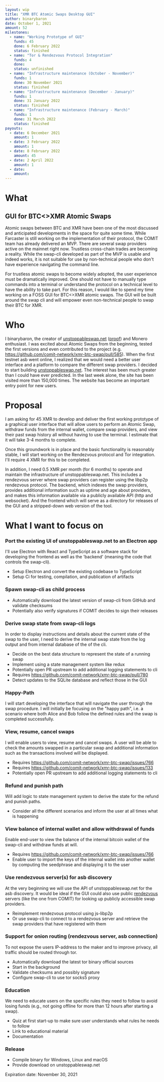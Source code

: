 ```yaml
---
layout: wip
title: "XMR BTC Atomic Swaps Desktop GUI"
author: binarybaron
date: October 1, 2021
amount: 52
milestones:
  - name: "Working Prototype of GUI"
    funds: 45
    done: 6 February 2022
    status: finished
  - name: "Tor & Rendezvous Protocol Integration"
    funds: 4
    done:
    status: unfinished
  - name: "Infrastructure maintenance (October - November)"
    funds: 1
    done: 30 November 2021
    status: finished
  - name: "Infrastructure maintenance (December - January)"
    funds: 1
    done: 31 January 2022
    status: finished
  - name: "Infrastructure maintenance (February - March)"
    funds: 1
    done: 31 March 2022
    status: finished
payouts:
  - date: 6 December 2021
    amount: 1
  - date: 3 February 2022
    amount: 1
  - date: 8 February 2022
    amount: 45
  - date: 2 April 2022
    amount: 1
  - date:
    amount:
---
```


# What
## GUI for BTC<>XMR Atomic Swaps
Atomic swaps between BTC and XMR have been one of the most discussed and anticipated developments in the space for quite some time. While Farcaster is still working on the implementation of their protocol, the COMIT team has already delivered an MVP. There are several swap providers active on the mainnet right now. Trustless cross-chain trades are becoming a reality.
While the swap-cli developed as part of the MVP is usable and indeed works, it is not suitable for use by non-technical people who don't have experience navigating the command line.

For trustless atomic swaps to become widely adopted, the user experience must be dramatically improved. One should not have to manually type commands into a terminal or understand the protocol on a technical level to have the ability to take part.
For this reason, I would like to spend my time working on a FOSS GUI for BTC<>XMR atomic swaps. The GUI will be built around the swap cli and will empower even non-technical people to swap their BTC for XMR.

# Who
I binarybaron, the creator of [unstoppableswap.net](https://unstoppableswap.net) ([proof](https://unstoppableswap.net/proof.txt)) and Monero enthusiast. I was excited about Atomic Swaps from the beginning, tested the first versions and even contributed to the project (e.g. https://github.com/comit-network/xmr-btc-swap/pull/585). When the first testnet asb went online, I realized that we would need a better user interface and a platform to compare the different swap providers. I decided to start building [unstoppableswap.net](https://unstoppableswap.net). The interest has been much greater than I could have ever predicted. In the last week alone, the site has been visited more than 150,000 times. The website has become an important entry point for new users.

# Proposal
I am asking for 45 XMR to develop and deliver the first working prototype of a graphical user interface that will allow users to perform an Atomic Swap, withdraw funds from the internal wallet, compare swap providers, and view their past swap history all without having to use the terminal. I estimate that it will take 3-4 months to complete.

Once this groundwork is in place and the basic functionality is reasonably stable, I will start working on the Rendezvous protocol and Tor integration. I'll require 4 XMR for this to be completed.

In addition, I need 0.5 XMR per month (for 6 months) to operate and maintain the infrastructure of unstoppableswap.net. This includes a rendezvous server where swap providers can register using the libp2p rendezvous protocol. The backend, which indexes the swap providers, provides additional information such as uptime and age about providers, and makes this information available via a publicly available API (http and websocket). And the frontend which will serve as a directory for releases of the GUI and a stripped-down web version of the tool.

# What I want to focus on
### Port the existing UI of unstoppableswap.net to an Electron app
I'll use Electron with React and TypeScript as a software stack for developing the frontend as well as the 'backend' (meaning the code that controls the swap-cli).
- Setup Electron and convert the existing codebase to TypeScript
- Setup Ci for testing, compilation, and publication of artifacts

### Spawn swap-cli as child process
- Automatically download the latest version of swap-cli from GitHub and validate checksums
- Potentially also verify signatures if COMIT decides to sign their releases

### Derive swap state from swap-cli logs
In order to display instructions and details about the current state of the swap to the user, I need to derive the internal swap state from the log output and from internal database of the of the cli.
- Decide on the best data structure to represent the state of a running swap
- Implement using a state management system like redux
- Potentially open PR upstream to add additional logging statements to cli
- Requires https://github.com/comit-network/xmr-btc-swap/pull/780
- Detect updates to the SQLite database and reflect those in the GUI

### Happy-Path
I will start developing the interface that will navigate the user through the swap procedure. I will initially be focusing on the "happy path", i.e. a scenario where both Alice and Bob follow the defined rules and the swap is completed successfully.


### View, resume, cancel swaps
I will enable users to view, resume and cancel swaps. A user will be able to check the amounts swapped in a particular swap and additional information such as the transactions involved will be displayed.
- Requires https://github.com/comit-network/xmr-btc-swap/issues/766
- Requires https://github.com/comit-network/xmr-btc-swap/issues/133
- Potentially open PR upstream to add additional logging statements to cli

### Refund and punish path
Will add logic to state management system to derive the state for the refund and punish paths.
- Consider all the different scenarios and inform the user at all times what is happening

### View balance of internal wallet and allow withdrawal of funds
Enable end-user to view the balance of the internal bitcoin wallet of the swap-cli and withdraw funds at will.
- Requires https://github.com/comit-network/xmr-btc-swap/issues/766
- Enable user to import the keys of the internal wallet into another wallet by computing the seedphrase and displaying it to the user

### Use rendezvous server(s) for asb discovery
At the very beginning we will use the API of unstoppableswap.net for the asb discovery. It would be ideal if the GUI could also use public [rendezvous](https://github.com/libp2p/specs/blob/master/rendezvous/README.md) servers (like the one from COMIT) for looking up publicly accessible swap providers.
- Reimplement rendezvous protocol using js-libp2p
- Or use swap-cli to connect to a rendezvous server and retrieve the swap providers that have registered with them

### Support for onion routing (rendezvous server, asb connection)
To not expose the users IP-address to the maker and to improve privacy, all traffic should be routed through tor.
- Automatically download the latest tor binary official sources
- Start in the background
- Validate checksums and possibly signature
- Configure swap-cli to use tor socks5 proxy

### Education
We need to educate users on the specific rules they need to follow to avoid losing funds (e.g., not going offline for more than 12 hours after starting a swap).
- Quiz at first start-up to make sure user understands what rules he needs to follow
- Link to educational material
- Documentation

### Release
- Compile binary for Windows, Linux and macOS
- Provide download on unstoppableswap.net

Expiration date: November 30, 2021
